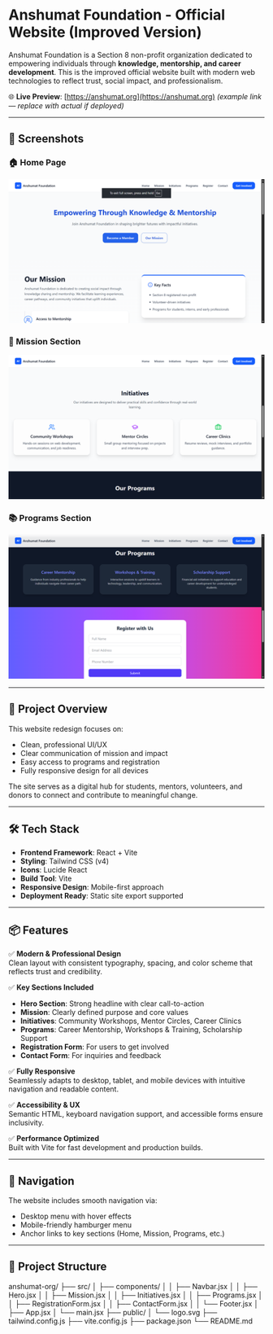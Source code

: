 # Anshumat Foundation - Official Website (Improved Version)

Anshumat Foundation is a Section 8 non-profit organization dedicated to empowering individuals through **knowledge, mentorship, and career development**. This is the improved official website built with modern web technologies to reflect trust, social impact, and professionalism.

🌐 **Live Preview**: [https://anshumat.org](https://anshumat.org) *(example link — replace with actual if deployed)*

---

## 📸 Screenshots

### 🏠 Home Page
![Home Page](./public/hero-component.png)

### 🎯 Mission Section
![Mission](./public/initiatives-component.png)

### 📚 Programs Section
![Programs](./public/program-component.png)



---

## 🎯 Project Overview

This website redesign focuses on:
- Clean, professional UI/UX
- Clear communication of mission and impact
- Easy access to programs and registration
- Fully responsive design for all devices

The site serves as a digital hub for students, mentors, volunteers, and donors to connect and contribute to meaningful change.

---

## 🛠 Tech Stack

- **Frontend Framework**: React + Vite
- **Styling**: Tailwind CSS (v4)
- **Icons**: Lucide React
- **Build Tool**: Vite
- **Responsive Design**: Mobile-first approach
- **Deployment Ready**: Static site export supported

---

## 📦 Features

✅ **Modern & Professional Design**  
Clean layout with consistent typography, spacing, and color scheme that reflects trust and credibility.

✅ **Key Sections Included**  
- **Hero Section**: Strong headline with clear call-to-action  
- **Mission**: Clearly defined purpose and core values  
- **Initiatives**: Community Workshops, Mentor Circles, Career Clinics  
- **Programs**: Career Mentorship, Workshops & Training, Scholarship Support  
- **Registration Form**: For users to get involved  
- **Contact Form**: For inquiries and feedback  

✅ **Fully Responsive**  
Seamlessly adapts to desktop, tablet, and mobile devices with intuitive navigation and readable content.

✅ **Accessibility & UX**  
Semantic HTML, keyboard navigation support, and accessible forms ensure inclusivity.

✅ **Performance Optimized**  
Built with Vite for fast development and production builds.

---

## 🧭 Navigation

The website includes smooth navigation via:
- Desktop menu with hover effects
- Mobile-friendly hamburger menu
- Anchor links to key sections (Home, Mission, Programs, etc.)

---

## 📁 Project Structure

anshumat-org/
├── src/
│ ├── components/
│ │ ├── Navbar.jsx
│ │ ├── Hero.jsx
│ │ ├── Mission.jsx
│ │ ├── Initiatives.jsx
│ │ ├── Programs.jsx
│ │ ├── RegistrationForm.jsx
│ │ ├── ContactForm.jsx
│ │ └── Footer.jsx
│ ├── App.jsx
│ └── main.jsx
├── public/
│ └── logo.svg
├── tailwind.config.js
├── vite.config.js
├── package.json
└── README.md

